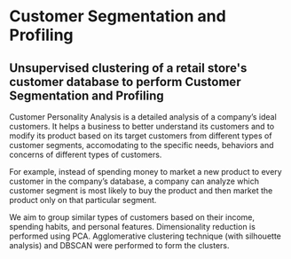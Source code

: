 # Customer Segmentation and Profiling
## Unsupervised clustering of a retail store's customer database to perform Customer Segmentation and Profiling

Customer Personality Analysis is a detailed analysis of a company’s ideal customers. It helps a business to better understand its customers and to modify its product based on its target customers from different types of customer segments, accomodating to the specific needs, behaviors and concerns of different types of customers.

For example, instead of spending money to market a new product to every customer in the company’s database, a company can analyze which customer segment is most likely to buy the product and then market the product only on that particular segment.

We aim to group similar types of customers based on their income, spending habits, and personal features. Dimensionality reduction is performed using PCA. Agglomerative clustering technique (with silhouette analysis) and DBSCAN were performed to form the clusters. 
